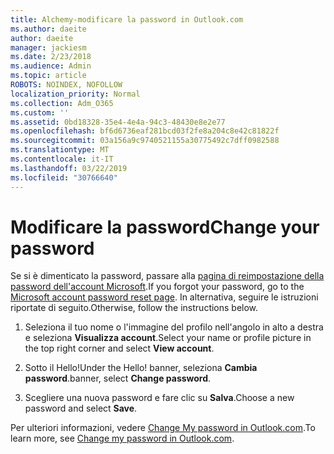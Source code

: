 ```yaml
---
title: Alchemy-modificare la password in Outlook.com
ms.author: daeite
author: daeite
manager: jackiesm
ms.date: 2/23/2018
ms.audience: Admin
ms.topic: article
ROBOTS: NOINDEX, NOFOLLOW
localization_priority: Normal
ms.collection: Adm_O365
ms.custom: ''
ms.assetid: 0bd18328-35e4-4e4a-94c3-48430e8e2e77
ms.openlocfilehash: bf6d6736eaf281bcd03f2fe8a204c8e42c81822f
ms.sourcegitcommit: 03a156a9c9740521155a30775492c7dff0982588
ms.translationtype: MT
ms.contentlocale: it-IT
ms.lasthandoff: 03/22/2019
ms.locfileid: "30766640"
---
```

# <a name="change-your-password"></a><span data-ttu-id="0b6a7-102">Modificare la password</span><span class="sxs-lookup"><span data-stu-id="0b6a7-102">Change your password</span></span>

<span data-ttu-id="0b6a7-103">Se si è dimenticato la password, passare alla [pagina di reimpostazione della password dell'account Microsoft](https://go.microsoft.com/fwlink/p/?linkid=841909).</span><span class="sxs-lookup"><span data-stu-id="0b6a7-103">If you forgot your password, go to the [Microsoft account password reset page](https://go.microsoft.com/fwlink/p/?linkid=841909).</span></span> <span data-ttu-id="0b6a7-104">In alternativa, seguire le istruzioni riportate di seguito.</span><span class="sxs-lookup"><span data-stu-id="0b6a7-104">Otherwise, follow the instructions below.</span></span>
  
1. <span data-ttu-id="0b6a7-105">Seleziona il tuo nome o l'immagine del profilo nell'angolo in alto a destra e seleziona **Visualizza account**.</span><span class="sxs-lookup"><span data-stu-id="0b6a7-105">Select your name or profile picture in the top right corner and select **View account**.</span></span> 
    
2. <span data-ttu-id="0b6a7-106">Sotto il Hello!</span><span class="sxs-lookup"><span data-stu-id="0b6a7-106">Under the Hello!</span></span> <span data-ttu-id="0b6a7-107">banner, seleziona **Cambia password**.</span><span class="sxs-lookup"><span data-stu-id="0b6a7-107">banner, select **Change password**.</span></span> 
    
3. <span data-ttu-id="0b6a7-108">Scegliere una nuova password e fare clic su **Salva**.</span><span class="sxs-lookup"><span data-stu-id="0b6a7-108">Choose a new password and select **Save**.</span></span> 
    
<span data-ttu-id="0b6a7-109">Per ulteriori informazioni, vedere [Change My password in Outlook.com](https://support.office.com/article/2138d690-811c-4545-b2f3-e4dbe80c9735.aspx).</span><span class="sxs-lookup"><span data-stu-id="0b6a7-109">To learn more, see [Change my password in Outlook.com](https://support.office.com/article/2138d690-811c-4545-b2f3-e4dbe80c9735.aspx).</span></span>
  

